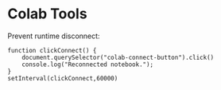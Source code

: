 # Colab Tools

Prevent runtime disconnect:
```
function clickConnect() {
    document.querySelector("colab-connect-button").click()
    console.log("Reconnected notebook."); 
}
setInterval(clickConnect,60000)
```
